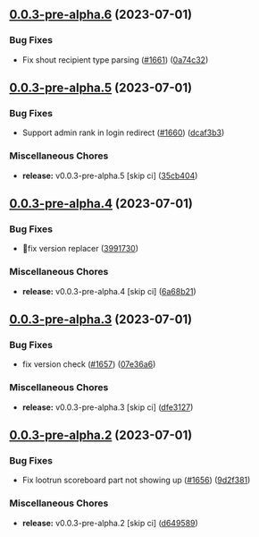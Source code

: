 ## [0.0.3-pre-alpha.6](https://github.com/Wynntils/Artemis/compare/v0.0.3-pre-alpha.5...v0.0.3-pre-alpha.6) (2023-07-01)


### Bug Fixes

* Fix shout recipient type parsing ([#1661](https://github.com/Wynntils/Artemis/issues/1661)) ([0a74c32](https://github.com/Wynntils/Artemis/commit/0a74c324226e4fee6c6dcfa9996814bdb60a2bae))

## [0.0.3-pre-alpha.5](https://github.com/Wynntils/Artemis/compare/v0.0.3-pre-alpha.4...v0.0.3-pre-alpha.5) (2023-07-01)


### Bug Fixes

* Support admin rank in login redirect ([#1660](https://github.com/Wynntils/Artemis/issues/1660)) ([dcaf3b3](https://github.com/Wynntils/Artemis/commit/dcaf3b3d3d503d45758f2c29549dba31a7ac901f))


### Miscellaneous Chores

* **release:** v0.0.3-pre-alpha.5 [skip ci] ([35cb404](https://github.com/Wynntils/Artemis/commit/35cb404ab9999b2e7c3b99df8fa0e217766f920f))

## [0.0.3-pre-alpha.4](https://github.com/Wynntils/Artemis/compare/v0.0.3-pre-alpha.3...v0.0.3-pre-alpha.4) (2023-07-01)


### Bug Fixes

* 💚fix version replacer ([3991730](https://github.com/Wynntils/Artemis/commit/39917302a1da0ad9731c36024258dcb35d7985f6))


### Miscellaneous Chores

* **release:** v0.0.3-pre-alpha.4 [skip ci] ([6a68b21](https://github.com/Wynntils/Artemis/commit/6a68b211b5aa4bf5eecb17806228d9301eb7132e))

## [0.0.3-pre-alpha.3](https://github.com/Wynntils/Artemis/compare/v0.0.3-pre-alpha.2...v0.0.3-pre-alpha.3) (2023-07-01)


### Bug Fixes

* fix version check ([#1657](https://github.com/Wynntils/Artemis/issues/1657)) ([07e36a6](https://github.com/Wynntils/Artemis/commit/07e36a6ee056bdf7a2ee900bc5b7f5dd9f692317))


### Miscellaneous Chores

* **release:** v0.0.3-pre-alpha.3 [skip ci] ([dfe3127](https://github.com/Wynntils/Artemis/commit/dfe3127ac34ee0b7b139eb2f9de77e6b3786ccc0))

## [0.0.3-pre-alpha.2](https://github.com/Wynntils/Artemis/compare/v0.0.3-pre-alpha.1...v0.0.3-pre-alpha.2) (2023-07-01)


### Bug Fixes

* Fix lootrun scoreboard part not showing up ([#1656](https://github.com/Wynntils/Artemis/issues/1656)) ([9d2f381](https://github.com/Wynntils/Artemis/commit/9d2f3819c83852e9ce9d56c222ef4911a5412c8a))


### Miscellaneous Chores

* **release:** v0.0.3-pre-alpha.2 [skip ci] ([d649589](https://github.com/Wynntils/Artemis/commit/d649589a614d2298c8c41ca09ef0dabb72f99616))


